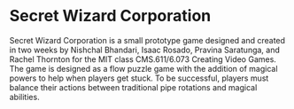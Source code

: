 Secret Wizard Corporation
=================

Secret Wizard Corporation is a small prototype game designed and created in two weeks by Nishchal Bhandari, Isaac Rosado, Pravina Saratunga, and Rachel Thornton for the MIT class CMS.611/6.073 Creating Video Games. The game is designed as a flow puzzle game with the addition of magical powers to help when players get stuck. To be successful, players must balance their actions between traditional pipe rotations and magical abilities. 


<script src="lib/phaser.min.js"></script>
<script src="lib/jquery-1.12.1.min.js"></script>
<style type="text/css">
body {
margin: 100;
}
</style>
<div>
<script src="SecretWizardCorp.js"></script>
</div>
